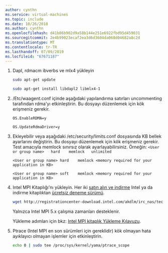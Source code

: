 ```yaml
---
author: cynthn
ms.service: virtual-machines
ms.topic: include
ms.date: 10/26/2018
ms.author: cynthn
ms.openlocfilehash: d41b86b902d9a58b144e251e6922fbd95d459031
ms.sourcegitcommit: 2e4b99023ecaf2ea3d6d3604da068d04682a8c2d
ms.translationtype: MT
ms.contentlocale: tr-TR
ms.lasthandoff: 07/09/2019
ms.locfileid: "67671187"
---
```

1. Dapl, rdmacm ibverbs ve mlx4 yükleyin

   ```bash
   sudo apt-get update

   sudo apt-get install libdapl2 libmlx4-1

   ```

2. /Etc/waagent.conf içinde aşağıdaki yapılandırma satırları uncommenting tarafından rdma'yı etkinleştirin. Bu dosyayı düzenlemek için kök erişmeniz gerekir.
  
   ```
   OS.EnableRDMA=y

   OS.UpdateRdmaDriver=y
   ```

3. Ekleyebilir veya aşağıdaki /etc/security/limits.conf dosyasında KB bellek ayarlarını değiştirin. Bu dosyayı düzenlemek için kök erişmeniz gerekir. Test amacıyla memlock sınırsız olarak ayarlayabilirsiniz. Örneğin: `<User or group name>   hard    memlock   unlimited`

   ```
   <User or group name> hard    memlock <memory required for your application in KB>

   <User or group name> soft    memlock <memory required for your application in KB>
   ```
  
4. Intel MPI Kitaplığı'nı yükleyin. Her iki [satın alın ve indirme](https://software.intel.com/intel-mpi-library/) Intel ya da indirme kitaplıktan [ücretsiz deneme sürümü](https://registrationcenter.intel.com/en/forms/?productid=1740).

   ```bash
   wget http://registrationcenter-download.intel.com/akdlm/irc_nas/tec/9278/l_mpi_p_5.1.3.223.tgz
   ```
 
   Yalnızca Intel MPI 5.x çalışma zamanları desteklenir.
 
   Yükleme adımları için bkz: [Intel MPI kitaplık Yükleme Kılavuzu](https://registrationcenter-download.intel.com/akdlm/irc_nas/1718/INSTALL.html?lang=en&fileExt=.html).

5. Ptrace (Intel MPI en son sürümleri için gereklidir) kök olmayan hata ayıklayıcı olmayan işlemler için etkinleştirin.
 
   ```bash
   echo 0 | sudo tee /proc/sys/kernel/yama/ptrace_scope
   ```
